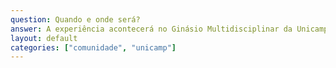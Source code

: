 ```yaml
---
question: Quando e onde será?
answer: A experiência acontecerá no Ginásio Multidisciplinar da Unicamp, no dia 15/10/2022. Ele será parte de um evento maior que estamos promovendo chamado <a href="https://mc-unicamp.github.io/papel/" target="_blank">Festival Ciência de Papel</a>.
layout: default
categories: ["comunidade", "unicamp"]
---
```

